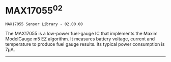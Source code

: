 # MAX17055<sup>02</sup>
	MAX17055 Sensor Library - 02.00.00

The MAX17055 is a low-power fuel-gauge IC that implements the Maxim ModelGauge m5 EZ algorithm. It measures battery voltage, current and temperature to produce fuel gauge results. Its typical power consumption is 7μA.

---
